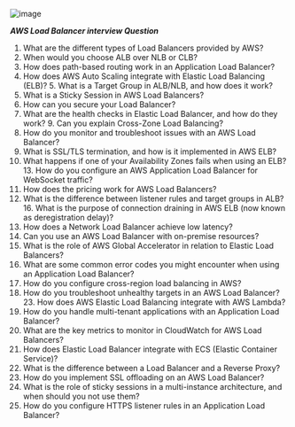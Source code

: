 
![image](https://github.com/user-attachments/assets/dd791ef7-2ac4-4dff-979e-be25f97d24b5)


***AWS Load Balancer interview Question***


 1. What are the different types of Load Balancers provided by AWS? 
2. When would you choose ALB over NLB or CLB? 
3. How does path-based routing work in an Application Load Balancer?
 4. How does AWS Auto Scaling integrate with Elastic Load Balancing (ELB)? 5. What is a Target Group in ALB/NLB, and how does it work? 
6. What is a Sticky Session in AWS Load Balancers?
 7. How can you secure your Load Balancer? 
8. What are the health checks in Elastic Load Balancer, and how do they work? 9.
 Can you explain Cross-Zone Load Balancing? 
10. How do you monitor and troubleshoot issues with an AWS Load Balancer?
 11. What is SSL/TLS termination, and how is it implemented in AWS ELB?
 12. What happens if one of your Availability Zones fails when using an ELB? 13. How do you configure an AWS Application Load Balancer for WebSocket traffic? 
14. How does the pricing work for AWS Load Balancers?
 15. What is the difference between listener rules and target groups in ALB? 16. What is the purpose of connection draining in AWS ELB (now known as deregistration delay)?
 17. How does a Network Load Balancer achieve low latency?
 18. Can you use an AWS Load Balancer with on-premise resources?
 19. What is the role of AWS Global Accelerator in relation to Elastic Load Balancers? 
20. What are some common error codes you might encounter when using an Application Load Balancer? 
21. How do you configure cross-region load balancing in AWS? 
22. How do you troubleshoot unhealthy targets in an AWS Load Balancer? 23. How does AWS Elastic Load Balancing integrate with AWS Lambda? 
24. How do you handle multi-tenant applications with an Application Load Balancer?
 25. What are the key metrics to monitor in CloudWatch for AWS Load Balancers?
 26. How does Elastic Load Balancer integrate with ECS (Elastic Container Service)? 
27. What is the difference between a Load Balancer and a Reverse Proxy? 
28. How do you implement SSL offloading on an AWS Load Balancer?
 29. What is the role of sticky sessions in a multi-instance architecture, and when should you not use them? 
30. How do you configure HTTPS listener rules in an Application Load Balancer?
